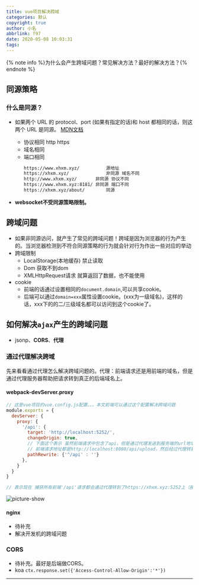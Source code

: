 ```yaml
---
title: vue项目解决跨域
categories: 默认
copyright: true
author: 小名
abbrlink: f97
date: 2020-05-08 10:03:31
tags:
---
```


{% note info %}为什么会产生跨域问题？常见解决方法？最好的解决方法？{% endnote %}

<!-- more -->

## 同源策略

### 什么是同源？

- 如果两个 URL 的 protocol、port (如果有指定的话)和 host 都相同的话，则这两个 URL 是同源。 [MDN文档](https://developer.mozilla.org/zh-CN/docs/Web/Security/Same-origin_policy)

    - 协议相同  http https
    - 域名相同
    - 端口相同
         ```html
         https://www.xhxm.xyz/  		源地址
         https://xhxm.xyz/      		非同源	域名不同
         http://www.xhxm.xyz/	  	非同源	协议不同
         https://www.xhxm.xyz:8181/	非同源 端口不同
         https://xhxm.xyz/about/		同源	
         ```

- **websocket不受同源策略限制。**

## 跨域问题

- 如果非同源访问，就产生了常见的跨域问题！跨域是因为浏览器的行为产生的。当浏览器检测到不符合同源策略的行为就会针对行为作出一些对应的举动
- 跨域限制
    - LocalStorage(本地缓存)    禁止读取 
    - Dom 获取不到dom
    - XMLHttpRequest请求   就算返回了数据，也不能使用
- cookie     
    - 前端的话通过设置相同的`document.domain`,可以共享cookie。
    - 后端可以通过`domain=xxx`属性设置cookie。(xxx为一级域名)，这样的话，xxx下的的二/三级域名都可以访问到这个cookie了。

## 如何解决`ajax`产生的跨域问题

- jsonp、**CORS**、**代理**

### 通过代理解决跨域

​		先来看看通过代理怎么解决跨域问题的。代理：前端请求还是用前端的域名，但是通过代理服务器帮助把请求转到真正的后端域名上。

#### webpack-devServer.proxy

```javascript
// 这是vue项目的vue.config.js配置。。。本文前端可以通过这个配置解决跨域问题
module.exports = {
  devServer: {
    proxy: {
      '/api': {
        target: 'http://localhost:5252/',
        changeOrigin: true,
        // 下面这个表示 虽然前端请求中包含了api，但是通过代理发送到服务端的url地址上是不包含api的
        // 前端请求地址都是http://localhost:8080/api/upload，然后经过代理转到http://localhost:5252/，并且忽略api的传递。
        pathRewrite: {'^/api' : ''}
      },
    }
  }
}

// 表示现在 捕获所有前端'/api'请求都会通过代理转到了https://xhxm.xyz:5252上（接口地址）
```

![picture-show](https://cdn.llow22.com/picture/%E6%B7%B1%E5%BA%A6%E6%88%AA%E5%9B%BE_%E9%80%89%E6%8B%A9%E5%8C%BA%E5%9F%9F_20200508092106.png)



#### nginx

- 待补充
- 解决开发机的跨域问题

### CORS

- 待补充。最好是后端做CORS。
- koa `ctx.response.set({'Access-Control-Allow-Origin':'*'})`

---


